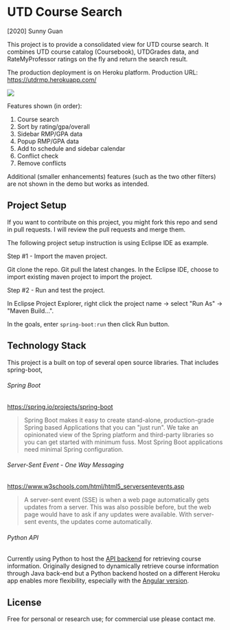 # UTD Course Search
[2020] Sunny Guan

This project is to provide a consolidated view for UTD course search. It combines UTD course catalog (Coursebook), UTDGrades data, and RateMyProfessor ratings on the fly and return the search result. 

The production deployment is on Heroku platform.  Production URL: https://utdrmp.herokuapp.com/

![](https://raw.githubusercontent.com/sunnyguan/UTDCourseSearch/master/showcase%20(1).gif)

Features shown (in order):

1. Course search
2. Sort by rating/gpa/overall
3. Sidebar RMP/GPA data
4. Popup RMP/GPA data
5. Add to schedule and sidebar calendar
6. Conflict check
7. Remove conflicts

Additional (smaller enhancements) features (such as the two other filters) are not shown in the demo but works as intended.

## Project Setup

If you want to contribute on this project,  you might fork this repo and send in pull requests.  I will review the pull requests and merge them. 

The following project setup instruction is using Eclipse IDE as example.  

Step #1 - Import the maven project. 

Git clone the repo. Git pull the latest changes. In the Eclipse IDE, choose to import existing maven project to import the project.

Step #2 - Run and test the project.

In Eclipse Project Explorer, right click the project name -> select "Run As" -> "Maven Build...". 

In the goals, enter `spring-boot:run` then click Run button.



## Technology Stack

This project is a built on top of several open source libraries. That includes spring-boot, 

###### Spring Boot

https://spring.io/projects/spring-boot

> Spring Boot makes it easy to create stand-alone, production-grade Spring based Applications that you can "just run". We take an opinionated view of the Spring platform and third-party libraries so you can get started with minimum fuss. Most Spring Boot applications need minimal Spring configuration.

###### Server-Sent Event - One Way Messaging

https://www.w3schools.com/html/html5_serversentevents.asp

> A server-sent event (SSE) is when a web page automatically gets updates from a server. This was also possible before, but the web page would have to ask if any updates were available. With server-sent events, the updates come automatically. 

###### Python API

Currently using Python to host the [API backend](https://github.com/sunnyguan/APIs) for retrieving course information. Originally designed to dynamically retrieve course information through Java back-end but a Python backend hosted on a different Heroku app enables more flexibility, especially with the [Angular version](https://github.com/sunnyguan/utdng).

## License

Free for personal or research use; for commercial use please contact me.
